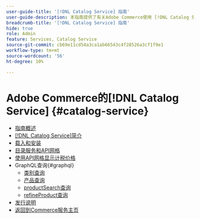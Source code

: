 ```yaml
---
user-guide-title: '[!DNL Catalog Service] 指南'
user-guide-description: 本指南提供了有关Adobe Commerce使用 [!DNL Catalog Service] 的详细说明。
breadcrumb-title: '[!DNL Catalog Service] 指南'
hide: true
role: Admin
feature: Services, Catalog Service
source-git-commit: cb69e11cd54a3ca1ab66543c4f28526a3cf1f9e1
workflow-type: tm+mt
source-wordcount: '56'
ht-degree: 10%

---
```


# Adobe Commerce的[!DNL Catalog Service] {#catalog-service}

- [指南概述](guide-overview.md)
- [ [!DNL Catalog Service]简介](overview.md)
- [载入和安装](installation.md)
- [目录服务和API网格](mesh.md)
- [使用API网格显示计税价格](taxes.md)
- GraphQL查询{#graphql}
   - [类别查询](https://developer.adobe.com/commerce/services/graphql/catalog-service/categories/)
   - [产品查询](https://developer.adobe.com/commerce/services/graphql/catalog-service/products/)
   - [productSearch查询](https://developer.adobe.com/commerce/services/graphql/live-search/product-search/)
   - [refineProduct查询](https://developer.adobe.com/commerce/services/graphql/catalog-service/refine-product/)
- [发行说明](release-notes.md)
- [返回到Commerce服务主页](https://experienceleague.adobe.com/zh-hans/docs/commerce/user-guides/home)


